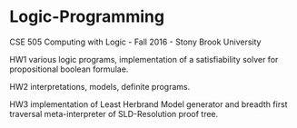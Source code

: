 # Logic-Programming
CSE 505 Computing with Logic - Fall 2016 - Stony Brook University

HW1 various logic programs, implementation of a satisfiability solver for propositional boolean formulae.

HW2 interpretations, models, definite programs.

HW3 implementation of Least Herbrand Model generator and breadth first traversal meta-interpreter of SLD-Resolution proof tree.
